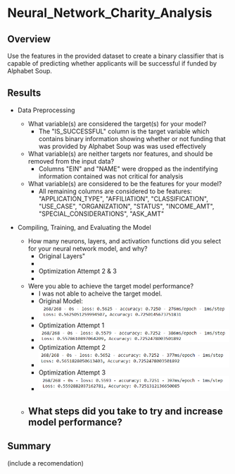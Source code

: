 # Neural_Network_Charity_Analysis

## Overview
Use the features in the provided dataset to create a binary classifier that is capable of predicting whether applicants will be successful if funded by Alphabet Soup.

## Results
- Data Preprocessing
  - What variable(s) are considered the target(s) for your model?
    - The "IS_SUCCESSFUL" column is the target variable which contains binary information showing whether or not funding that was provided by Alphabet Soup was was used effectively 
  - What variable(s) are neither targets nor features, and should be removed from the input data?
    - Columns "EIN" and "NAME" were dropped as the indentifying information contained was not critical for analysis 
  - What variable(s) are considered to be the features for your model?
    - All remaining columns are considered to be features: "APPLICATION_TYPE", "AFFILIATION", "CLASSIFICATION", "USE_CASE", "ORGANIZATION", "STATUS", "INCOME_AMT", "SPECIAL_CONSIDERATIONS", "ASK_AMT"

- Compiling, Training, and Evaluating the Model
  - How many neurons, layers, and activation functions did you select for your neural network model, and why?
    -  Original Layers"
    - ![]()
    - Optimization Attempt 2 & 3
    - ![]()
  - Were you able to achieve the target model performance?
    - I was not able to acheive the target model. 
    - Original Model:
    - ![ORIG](https://github.com/Lindsey-Maag/Neural_Network_Charity_Analysis/blob/main/Images/accuracy.PNG)
    - Optimization Attempt 1
    - ![OPT1](https://github.com/Lindsey-Maag/Neural_Network_Charity_Analysis/blob/main/Images/accuracy_opt1.PNG)
    - Optimization Attempt 2
    - ![OPT2](https://github.com/Lindsey-Maag/Neural_Network_Charity_Analysis/blob/main/Images/accuracy_opt2.PNG)
    - Optimization Attempt 3
    - ![OPT3](https://github.com/Lindsey-Maag/Neural_Network_Charity_Analysis/blob/main/Images/accuracy_opt3.PNG)
  - What steps did you take to try and increase model performance?
    - 

## Summary
(include a recomendation)

